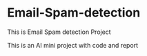 # Email-Spam-detection

This is Email Spam detection Project

This is an AI mini project with code and report
